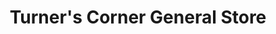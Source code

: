 ---
title: "Turner's Corner General Store"
url: /cleveland/turners-corner-general-store/
shop: Dorfladen
---